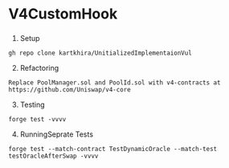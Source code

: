# V4CustomHook

###
1. Setup
```
gh repo clone kartkhira/UnitializedImplementaionVul
```

2. Refactoring
```
Replace PoolManager.sol and PoolId.sol with v4-contracts at https://github.com/Uniswap/v4-core

```
3. Testing
```
forge test -vvvv
```
4. RunningSeprate Tests
```
forge test --match-contract TestDynamicOracle --match-test testOracleAfterSwap -vvvv
```
